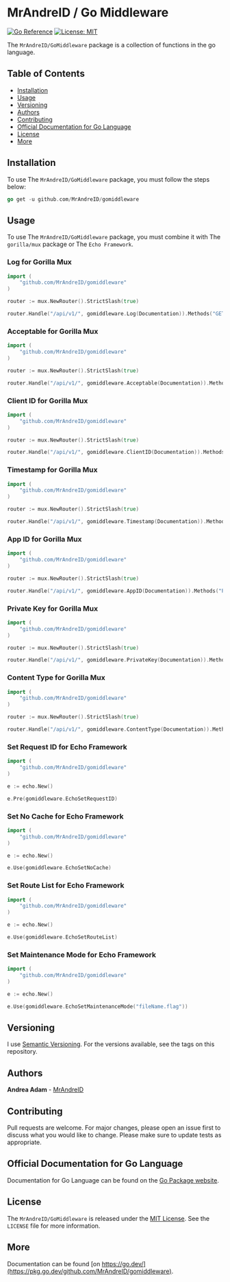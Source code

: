 # MrAndreID / Go Middleware

[![Go Reference](https://pkg.go.dev/badge/github.com/MrAndreID/gomiddleware.svg)](https://pkg.go.dev/github.com/MrAndreID/gomiddleware) [![License: MIT](https://img.shields.io/badge/License-MIT-yellow.svg)](https://opensource.org/licenses/MIT)

The `MrAndreID/GoMiddleware` package is a collection of functions in the go language.

## Table of Contents

* [Installation](#installation)
* [Usage](#usage)
* [Versioning](#versioning)
* [Authors](#authors)
* [Contributing](#contributing)
* [Official Documentation for Go Language](#official-documentation-for-go-language)
* [License](#license)
* [More](#more)

## Installation

To use The `MrAndreID/GoMiddleware` package, you must follow the steps below:

```go
go get -u github.com/MrAndreID/gomiddleware
```

## Usage

To use The `MrAndreID/GoMiddleware` package, you must combine it with The `gorilla/mux` package or The `Echo Framework`.

### Log for Gorilla Mux

```go
import (
    "github.com/MrAndreID/gomiddleware"
)

router := mux.NewRouter().StrictSlash(true)

router.Handle("/api/v1/", gomiddleware.Log(Documentation)).Methods("GET")
```

### Acceptable for Gorilla Mux

```go
import (
    "github.com/MrAndreID/gomiddleware"
)

router := mux.NewRouter().StrictSlash(true)

router.Handle("/api/v1/", gomiddleware.Acceptable(Documentation)).Methods("POST")
```

### Client ID for Gorilla Mux

```go
import (
    "github.com/MrAndreID/gomiddleware"
)

router := mux.NewRouter().StrictSlash(true)

router.Handle("/api/v1/", gomiddleware.ClientID(Documentation)).Methods("POST")
```

### Timestamp for Gorilla Mux

```go
import (
    "github.com/MrAndreID/gomiddleware"
)

router := mux.NewRouter().StrictSlash(true)

router.Handle("/api/v1/", gomiddleware.Timestamp(Documentation)).Methods("POST")
```

### App ID for Gorilla Mux

```go
import (
    "github.com/MrAndreID/gomiddleware"
)

router := mux.NewRouter().StrictSlash(true)

router.Handle("/api/v1/", gomiddleware.AppID(Documentation)).Methods("POST")
```

### Private Key for Gorilla Mux

```go
import (
    "github.com/MrAndreID/gomiddleware"
)

router := mux.NewRouter().StrictSlash(true)

router.Handle("/api/v1/", gomiddleware.PrivateKey(Documentation)).Methods("POST")
```

### Content Type for Gorilla Mux

```go
import (
    "github.com/MrAndreID/gomiddleware"
)

router := mux.NewRouter().StrictSlash(true)

router.Handle("/api/v1/", gomiddleware.ContentType(Documentation)).Methods("POST")
```

### Set Request ID for Echo Framework

```go
import (
    "github.com/MrAndreID/gomiddleware"
)

e := echo.New()

e.Pre(gomiddleware.EchoSetRequestID)
```

### Set No Cache for Echo Framework

```go
import (
    "github.com/MrAndreID/gomiddleware"
)

e := echo.New()

e.Use(gomiddleware.EchoSetNoCache)
```

### Set Route List for Echo Framework

```go
import (
    "github.com/MrAndreID/gomiddleware"
)

e := echo.New()

e.Use(gomiddleware.EchoSetRouteList)
```

### Set Maintenance Mode for Echo Framework

```go
import (
    "github.com/MrAndreID/gomiddleware"
)

e := echo.New()

e.Use(gomiddleware.EchoSetMaintenanceMode("fileName.flag"))
```

## Versioning

I use [Semantic Versioning](https://semver.org/). For the versions available, see the tags on this repository. 

## Authors

**Andrea Adam** - [MrAndreID](https://github.com/MrAndreID/)

## Contributing

Pull requests are welcome. For major changes, please open an issue first to discuss what you would like to change.
Please make sure to update tests as appropriate.

## Official Documentation for Go Language

Documentation for Go Language can be found on the [Go Package website](https://pkg.go.dev/).

## License

The `MrAndreID/GoMiddleware` is released under the [MIT License](https://opensource.org/licenses/MIT). See the `LICENSE` file for more information.

## More

Documentation can be found [on https://go.dev/](https://pkg.go.dev/github.com/MrAndreID/gomiddleware).
